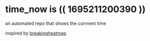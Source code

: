 # time_now is (( 1695211200390 ))

an automated repo that shows the currnent time

inspired by [breakingheatmap](https://github.com/breakingheatmap/breakingheatmap)